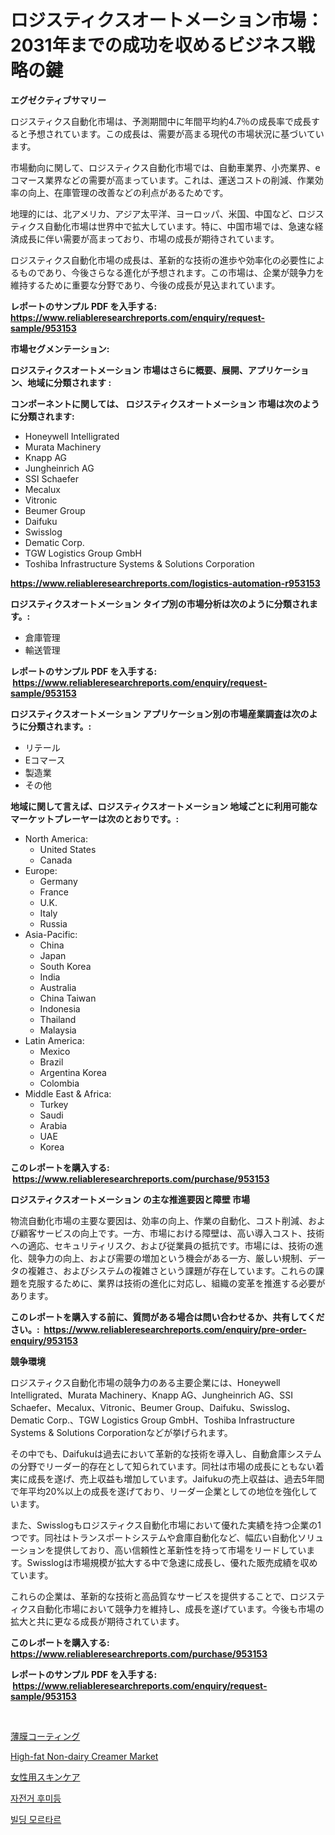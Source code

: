 <p><h1>ロジスティクスオートメーション市場：2031年までの成功を収めるビジネス戦略の鍵　</h1></p><p><strong>エグゼクティブサマリー</strong></p>
<p><p>ロジスティクス自動化市場は、予測期間中に年間平均約4.7％の成長率で成長すると予想されています。この成長は、需要が高まる現代の市場状況に基づいています。</p><p>市場動向に関して、ロジスティクス自動化市場では、自動車業界、小売業界、eコマース業界などの需要が高まっています。これは、運送コストの削減、作業効率の向上、在庫管理の改善などの利点があるためです。</p><p>地理的には、北アメリカ、アジア太平洋、ヨーロッパ、米国、中国など、ロジスティクス自動化市場は世界中で拡大しています。特に、中国市場では、急速な経済成長に伴い需要が高まっており、市場の成長が期待されています。</p><p>ロジスティクス自動化市場の成長は、革新的な技術の進歩や効率化の必要性によるものであり、今後さらなる進化が予想されます。この市場は、企業が競争力を維持するために重要な分野であり、今後の成長が見込まれています。</p></p>
<p><strong>レポートのサンプル PDF を入手する: <a href="https://www.reliableresearchreports.com/enquiry/request-sample/953153">https://www.reliableresearchreports.com/enquiry/request-sample/953153</a></strong></p>
<p><strong>市場セグメンテーション:</strong></p>
<p><strong> ロジスティクスオートメーション 市場はさらに概要、展開、アプリケーション、地域に分類されます :</strong></p>
<p><strong>コンポーネントに関しては、 ロジスティクスオートメーション 市場は次のように分類されます: &nbsp;</strong></p>
<p><ul><li>Honeywell Intelligrated</li><li>Murata Machinery</li><li>Knapp AG</li><li>Jungheinrich AG</li><li>SSI Schaefer</li><li>Mecalux</li><li>Vitronic</li><li>Beumer Group</li><li>Daifuku</li><li>Swisslog</li><li>Dematic Corp.</li><li>TGW Logistics Group GmbH</li><li>Toshiba Infrastructure Systems & Solutions Corporation</li></ul></p>
<p><strong><a href="https://www.reliableresearchreports.com/logistics-automation-r953153">https://www.reliableresearchreports.com/logistics-automation-r953153</a></strong></p>
<p><strong> ロジスティクスオートメーション タイプ別の市場分析は次のように分類されます。:</strong></p>
<p><ul><li>倉庫管理</li><li>輸送管理</li></ul></p>
<p><strong>レポートのサンプル PDF を入手する: &nbsp;<a href="https://www.reliableresearchreports.com/enquiry/request-sample/953153">https://www.reliableresearchreports.com/enquiry/request-sample/953153</a></strong></p>
<p><strong> ロジスティクスオートメーション アプリケーション別の市場産業調査は次のように分類されます。:</strong></p>
<p><ul><li>リテール</li><li>Eコマース</li><li>製造業</li><li>その他</li></ul></p>
<p><strong>地域に関して言えば、ロジスティクスオートメーション 地域ごとに利用可能なマーケットプレーヤーは次のとおりです。:</strong></p>
<p><ul>
    <li>
        North America:
        <ul>
            <li>United States</li>
            <li>Canada</li>
        </ul>
    </li>
    <li>
        Europe:
        <ul>
            <li>Germany</li>
            <li>France</li>
            <li>U.K.</li>
            <li>Italy</li>
            <li>Russia</li>
        </ul>
    </li>
    <li>
        Asia-Pacific:
        <ul>
            <li>China</li>
            <li>Japan</li>
            <li>South Korea</li>
            <li>India</li>
            <li>Australia</li>
            <li>China Taiwan</li>
            <li>Indonesia</li>
            <li>Thailand</li>
            <li>Malaysia</li>
        </ul>
    </li>
    <li>
        Latin America:
        <ul>
            <li>Mexico</li>
            <li>Brazil</li>
            <li>Argentina Korea</li>
            <li>Colombia</li>
        </ul>
    </li>
    <li>
        Middle East & Africa:
        <ul>
            <li>Turkey</li>
            <li>Saudi</li>
            <li>Arabia</li>
            <li>UAE</li>
            <li>Korea</li>
        </ul>
    </li>
    </ul></p>
<p><strong>このレポートを購入する: &nbsp;<a href="https://www.reliableresearchreports.com/purchase/953153">https://www.reliableresearchreports.com/purchase/953153</a></strong></p>
<p><strong>ロジスティクスオートメーション の主な推進要因と障壁 市場</strong></p>
<p><p>物流自動化市場の主要な要因は、効率の向上、作業の自動化、コスト削減、および顧客サービスの向上です。一方、市場における障壁は、高い導入コスト、技術への適応、セキュリティリスク、および従業員の抵抗です。市場には、技術の進化、競争力の向上、および需要の増加という機会がある一方、厳しい規制、データの複雑さ、およびシステムの複雑さという課題が存在しています。これらの課題を克服するために、業界は技術の進化に対応し、組織の変革を推進する必要があります。</p></p>
<p><strong>このレポートを購入する前に、質問がある場合は問い合わせるか、共有してください。:&nbsp; <a href="https://www.reliableresearchreports.com/enquiry/pre-order-enquiry/953153">https://www.reliableresearchreports.com/enquiry/pre-order-enquiry/953153</a></strong></p>
<p><strong>競争環境</strong></p>
<p><p>ロジスティクス自動化市場の競争力のある主要企業には、Honeywell Intelligrated、Murata Machinery、Knapp AG、Jungheinrich AG、SSI Schaefer、Mecalux、Vitronic、Beumer Group、Daifuku、Swisslog、Dematic Corp.、TGW Logistics Group GmbH、Toshiba Infrastructure Systems & Solutions Corporationなどが挙げられます。</p><p>その中でも、Daifukuは過去において革新的な技術を導入し、自動倉庫システムの分野でリーダー的存在として知られています。同社は市場の成長にともない着実に成長を遂げ、売上収益も増加しています。Jaifukuの売上収益は、過去5年間で年平均20%以上の成長を遂げており、リーダー企業としての地位を強化しています。</p><p>また、Swisslogもロジスティクス自動化市場において優れた実績を持つ企業の1つです。同社はトランスポートシステムや倉庫自動化など、幅広い自動化ソリューションを提供しており、高い信頼性と革新性を持って市場をリードしています。Swisslogは市場規模が拡大する中で急速に成長し、優れた販売成績を収めています。</p><p>これらの企業は、革新的な技術と高品質なサービスを提供することで、ロジスティクス自動化市場において競争力を維持し、成長を遂げています。今後も市場の拡大と共に更なる成長が期待されています。</p></p>
<p><strong>このレポートを購入する: &nbsp; <a href="https://www.reliableresearchreports.com/purchase/953153">https://www.reliableresearchreports.com/purchase/953153</a></strong></p>
<p><strong>レポートのサンプル PDF を入手する: &nbsp;<a href="https://www.reliableresearchreports.com/enquiry/request-sample/953153">https://www.reliableresearchreports.com/enquiry/request-sample/953153</a></strong><strong></strong></p>
<p>&nbsp;</p>
<p><p><a href="https://github.com/dandier2003/Market-Research-Report-List-1/blob/main/460866619758.md">薄膜コーティング</a></p><p><a href="https://github.com/dringals/Market-Research-Report-List-3/blob/main/high-fat-non-dairy-creamer-market.md">High-fat Non-dairy Creamer Market</a></p><p><a href="https://github.com/sghwr779811674/Market-Research-Report-List-1/blob/main/954569119757.md">女性用スキンケア</a></p><p><a href="https://github.com/OwenHamiytll568745/Market-Research-Report-List-1/blob/main/979902818170.md">자전거 후미등</a></p><p><a href="https://medium.com/@corneliutrifa2022/%EA%B1%B4%EC%84%A4-%EB%AA%A8%EB%A5%B4%ED%83%80%EB%A5%B4-%EC%8B%9C%EC%9E%A5-%EA%B7%9C%EB%AA%A8-cagr-%ED%8A%B8%EB%A0%8C%EB%93%9C-2024-2030-ae6ae939031b">빌딩 모르타르</a></p></p>